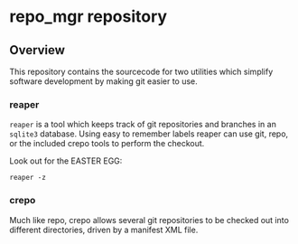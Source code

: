 # repo_mgr repository

## Overview

This repository contains the sourcecode for two utilities which simplify software development by making git easier to use.

### reaper

`reaper` is a tool which keeps track of git repositories and branches in an `sqlite3` database. Using easy to remember labels reaper can use git, repo, or the included crepo tools to perform the checkout.

Look out for the EASTER EGG:

    reaper -z

### crepo

Much like repo, crepo allows several git repositories to be checked out into different directories, driven by a manifest XML file.
